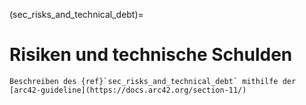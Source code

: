 (sec_risks_and_technical_debt)=
# Risiken und technische Schulden

```{todo}
Beschreiben des {ref}`sec_risks_and_technical_debt` mithilfe der [arc42-guideline](https://docs.arc42.org/section-11/)
```

<!--
.Inhalt
Eine nach Prioritäten geordnete Liste der erkannten Architekturrisiken und/oder technischen Schulden.

.Motivation
"Risikomanagement ist Projektmanagement für Erwachsene."
-- Tim Lister, Atlantic Systems Guild

Unter diesem Motto sollten Sie Architekturrisiken und/oder technische Schulden gezielt ermitteln, bewerten und Ihren Management-Stakeholdern (z.B. Projektleitung, Product-Owner) transparent machen.

.Form
Liste oder Tabelle von Risiken und/oder technischen Schulden, eventuell mit vorgeschlagenen Maßnahmen zur Risikovermeidung, Risikominimierung oder dem Abbau der technischen Schulden.
-->
